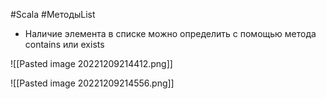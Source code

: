 #Scala #МетодыList 

* Наличие элемента в списке можно определить с помощью метода contains или exists 

![[Pasted image 20221209214412.png]]

![[Pasted image 20221209214556.png]]